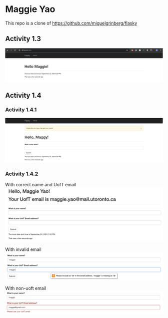 # Maggie Yao
This repo is a clone of https://github.com/miguelgrinberg/flasky

## Activity 1.3

![](img/1.3.png)

## Activity 1.4

### Activity 1.4.1
![](img/1.4.1.png)

### Activity 1.4.2
With correct name and UofT email
![](img/1.4.2.png)

With invalid email
![](img/1.4.3.png)

With non-uoft email
![](img/1.4.4.png)